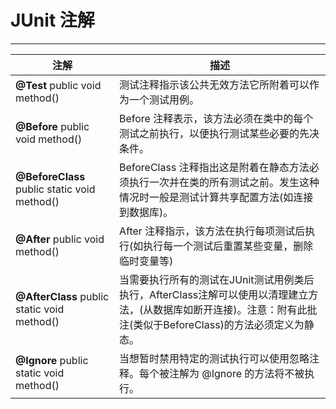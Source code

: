 # JUnit 注解

---

| 注解                                         | 描述                                                                                                                                                               |
|----------------------------------------------|--------------------------------------------------------------------------------------------------------------------------------------------------------------------|
| **@Test** public void method()               | 测试注释指示该公共无效方法它所附着可以作为一个测试用例。                                                                                                           |
| **@Before** public void method()             | Before 注释表示，该方法必须在类中的每个测试之前执行，以便执行测试某些必要的先决条件。                                                                              |
| **@BeforeClass** public static void method() | BeforeClass 注释指出这是附着在静态方法必须执行一次并在类的所有测试之前。发生这种情况时一般是测试计算共享配置方法(如连接到数据库)。                                 |
| **@After** public void method()              | After 注释指示，该方法在执行每项测试后执行(如执行每一个测试后重置某些变量，删除临时变量等)                                                                         |
| **@AfterClass** public static void method()  | 当需要执行所有的测试在JUnit测试用例类后执行，AfterClass注解可以使用以清理建立方法，(从数据库如断开连接)。注意：附有此批注(类似于BeforeClass)的方法必须定义为静态。 |
| **@Ignore** public static void method()      | 当想暂时禁用特定的测试执行可以使用忽略注释。每个被注解为 @Ignore 的方法将不被执行。                                                                                |